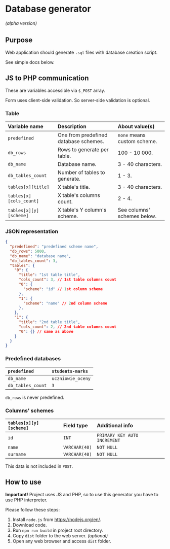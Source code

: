 # Database generator

###### (alpha version)

## Purpose

Web application should generate `.sql` files with database creation script.

See simple docs below.

## JS to PHP communication

These are variables accessible via `$_POST` array.

Form uses client-side validation. So server-side validation is optional.

### Table

| Variable name           | Description                           | About value(s)              |
| :---------------------- | :------------------------------------ | :-------------------------- |
| `predefined`            | One from predefined database schemes. |`none` means custom scheme.  |
| `db_rows`               | Rows to generate per table.           | 100 - 10 000.               |
| `db_name`               | Database name.                        | 3 - 40 characters.          |
| `db_tables_count`       | Number of tables to generate.         | 1 - 3.                      |
| `tables[x][title]`      | X table's title.                      | 3 - 40 characters.          |
| `tables[x][cols_count]` | X table's columns count.              | 2 - 4.                      |
| `tables[x][y][scheme]`  | X table's Y column's scheme.          | See columns' schemes below. |

### JSON representation
```json
{
  "predefined": "predefined scheme name",
  "db_rows": 5000,
  "db_name": "database name",
  "db_tables_count": 3,
  "tables": {
    "0": {
      "title": "1st table title",
      "cols_count": 3, // 1st table columns count
      "0": {
        "scheme": "id" // 1st column scheme
      },
      "1": {
        "scheme": "name" // 2nd column scheme
      },
    },
    "1": {
      "title": "2nd table title",
      "cols_count": 2, // 2nd table columns count
      "0": {} // same as above
    }
  }
}
```

### Predefined databases

| `predefined`      | `students-marks`  |
| :---------------- | :---------------- |
| `db_name`         | `uczniowie_oceny` |
| `db_tables_count` | `3`               |

`db_rows` is never predefined.


### Columns' schemes

| `tables[x][y][scheme]` | Field type    | Additional info              |
| :--------------------- | :------------ | :--------------------------- |
| `id`                   | `INT`         | `PRIMARY KEY AUTO INCREMENT` |
| `name`                 | `VARCHAR(40)` | `NOT NULL`                   |
| `surname`              | `VARCHAR(40)` | `NOT NULL`                   |

This data is not included in `POST`.

## How to use

**Important!** Project uses JS and PHP, so to use this generator you have to use PHP interpreter.

Please follow these steps:

1. Install `node.js` from <https://nodejs.org/en/>.
2. Download code.
3. Run `npm run build` in project root directory.
4. Copy `dist` folder to the web server. *(optional)*
5. Open any web browser and access `dist` folder.

